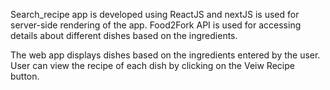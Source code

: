 Search_recipe app is developed using ReactJS and nextJS is used for server-side rendering of the app.
Food2Fork API is used for accessing details about different dishes based on the ingredients.

The web app displays dishes based on the ingredients entered by the user. User can view the recipe of each dish by clicking on the Veiw Recipe 
button. 
